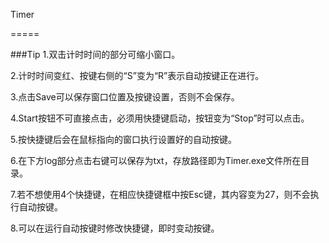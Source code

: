 Timer

=====

###Tip
1.双击计时时间的部分可缩小窗口。

2.计时时间变红、按键右侧的“S”变为“R”表示自动按键正在进行。

3.点击Save可以保存窗口位置及按键设置，否则不会保存。

4.Start按钮不可直接点击，必须用快捷键启动，按钮变为“Stop”时可以点击。

5.按快捷键后会在鼠标指向的窗口执行设置好的自动按键。

6.在下方log部分点击右键可以保存为txt，存放路径即为Timer.exe文件所在目录。

7.若不想使用4个快捷键，在相应快捷键框中按Esc键，其内容变为27，则不会执行自动按键。

8.可以在运行自动按键时修改快捷键，即时变动按键。


